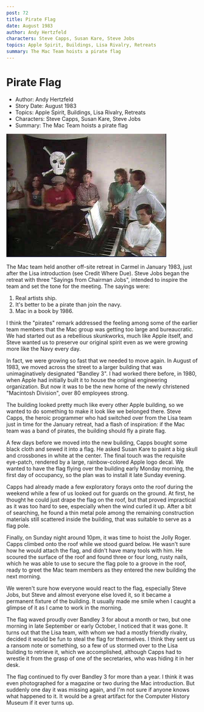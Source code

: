```yaml
---
post: 72
title: Pirate Flag
date: August 1983
author: Andy Hertzfeld
characters: Steve Capps, Susan Kare, Steve Jobs
topics: Apple Spirit, Buildings, Lisa Rivalry, Retreats
summary: The Mac Team hoists a pirate flag
---
```


# Pirate Flag
* Author: Andy Hertzfeld
* Story Date: August 1983
* Topics: Apple Spirit, Buildings, Lisa Rivalry, Retreats
* Characters: Steve Capps, Susan Kare, Steve Jobs
* Summary: The Mac Team hoists a pirate flag

![The pirate flag, as posed for Fortune Magazine in 1984.](images/pirate_flag.jpg) 
    
The Mac team held another off-site retreat in Carmel in January 1983, just after the Lisa introduction (see Credit Where Due).  Steve Jobs began the retreat with three "Sayings from Chairman Jobs", intended to inspire the team and set the tone for the meeting.   The sayings were:

1.  Real artists ship.
2.  It's better to be a pirate than join the navy.
3.  Mac in a book by 1986.

I think the "pirates" remark addressed the feeling among some of the earlier team members that the Mac group was getting too large and bureaucratic. We had started out as a rebellious skunkworks, much like Apple itself, and Steve wanted us to preserve our original spirit even as we were growing more like the Navy every day.

In fact, we were growing so fast that we needed to move again.  In August of 1983, we moved across the street to a larger building that was unimaginatively designated "Bandley 3".  I had worked there before, in 1980, when Apple had initially built it to house the original engineering organization.  But now it was to be the new home of the newly christened "Macintosh Division", over 80 employees strong.

The building looked pretty much like every other Apple building, so we wanted to do something to make it look like we belonged there. Steve Capps, the heroic programmer who had switched over from the Lisa team just in time for the January retreat, had a flash of inspiration: if the Mac team was a band of pirates, the building should fly a pirate flag.

A few days before we moved into the new building, Capps bought some black cloth and sewed it into a flag. He asked Susan Kare to paint a big skull and crossbones in white at the center.   The final touch was the requisite eye-patch, rendered by a large, rainbow-colored Apple logo decal.  We wanted to have the flag flying over the building early Monday morning, the first day of occupancy, so the plan was to install it late Sunday evening.

Capps had already made a few exploratory forays onto the roof during the weekend while a few of us looked out for guards on the ground.  At first, he thought he could just drape the flag on the roof, but that proved impractical as it was too hard to see, especially when the wind curled it up.  After a bit of searching, he found a thin metal pole among the remaining construction materials still scattered inside the building, that was suitable to serve as a flag pole.

Finally, on Sunday night around 10pm, it was time to hoist the Jolly Roger.  Capps climbed onto the roof while we stood guard below.  He wasn't sure how he would attach the flag, and didn't have many tools with him.  He scoured the surface of the roof and found three or four long, rusty nails, which he was able to use to secure the flag pole to a groove in the roof, ready to greet the Mac team members as they entered the new building the next morning.

We weren't sure how everyone would react to the flag, especially Steve Jobs, but Steve and almost everyone else loved it, so it became a permanent fixture of the building.  It usually made me smile when I caught a glimpse of it as I came to work in the morning.

The flag waved proudly over Bandley 3 for about a month or two, but one morning in late September or early October, I noticed that it was gone.  It turns out that the Lisa team, with whom we had a mostly friendly rivalry, decided it would be fun to steal the flag for themselves.  I think they sent us a ransom note or something, so a few of us stormed over to the Lisa building to retrieve it, which we accomplished, although Capps had to wrestle it from the grasp of one of the secretaries, who was hiding it in her desk.

The flag continued to fly over Bandley 3 for more than a year.  I think it was even photographed for a magazine or two during the Mac introduction.  But suddenly one day it was missing again, and I'm not sure if anyone knows what happened to it.  It would be a great artifact for the Computer History Museum if it ever turns up.